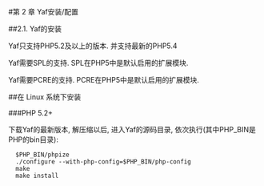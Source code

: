 #第 2 章 Yaf安装/配置

##2.1. Yaf的安装

Yaf只支持PHP5.2及以上的版本. 并支持最新的PHP5.4

Yaf需要SPL的支持. SPL在PHP5中是默认启用的扩展模块.

Yaf需要PCRE的支持. PCRE在PHP5中是默认启用的扩展模块.


##在 Linux 系统下安装

###PHP 5.2+

下载Yaf的最新版本, 解压缩以后, 进入Yaf的源码目录, 依次执行(其中PHP_BIN是PHP的bin目录): 


      $PHP_BIN/phpize
      ./configure --with-php-config=$PHP_BIN/php-config
      make
      make install


